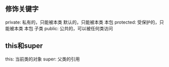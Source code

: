 ## 修饰关键字
private:    私有的，只能被本类
            默认的，只能被本类  本包
protected:  受保护的，只能被本类    本包    子类
public:     公共的，可以被任何类访问

## this和super
this:       当前类的对象
super:      父类的引用

